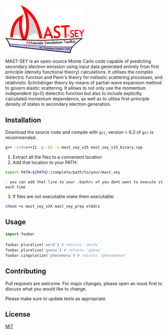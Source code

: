 
<img src="MAST-SEY_logo_sm.png" width="50%">

MAST-SEY is an open-source Monte Carlo code capable of predicting secondary electron emission using input data generated entirely from first principle (density functional theory) calculations. It utilises the complex dielectric function and Penn's theory for inelastic scattering processes, and relativistic Schrödinger theory by means of partial-wave expansion method to govern elastic scattering. It allows to not only use the momentum independent (q=0) dielectric function but also to include explicitly calculated momentum dependence, as well as to utilise first-principle density of states in secondary electron generation. 

## Installation

Download the source code and compile with `gcc`, version > 6.2 of `gcc` is recommended.
```bash
g++ -std=c++11 -g -O3 -o mast_sey_v25 mast_sey_v25_binary.cpp
```
1. Extract all the files to a convenient location
2. Add that location to your PATH:
```bash
export PATH=${PATH}:/complete/path/to/your/mast_sey
```    
    - you can add that line to your .bashrc of you dont want to execute it each time
3. If files are not executable make them executable:
```bash
chmod +x mast_sey_vXX mast_sey_prep elddcs
```

## Usage

```python
import foobar

foobar.pluralize('word') # returns 'words'
foobar.pluralize('goose') # returns 'geese'
foobar.singularize('phenomena') # returns 'phenomenon'
```

## Contributing
Pull requests are welcome. For major changes, please open an issue first to discuss what you would like to change.

Please make sure to update tests as appropriate.

## License
[MIT](https://choosealicense.com/licenses/mit/)
